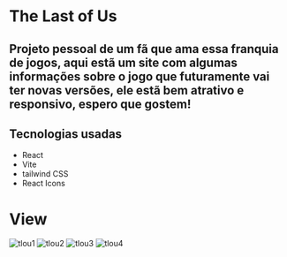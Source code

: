 # The Last of Us

## Projeto pessoal de um fã que ama essa franquia de jogos, aqui estã um site com algumas informações sobre o jogo que futuramente vai ter novas versões, ele estã bem atrativo e responsivo, espero que gostem!

## Tecnologias usadas
- React
- Vite
- tailwind CSS
- React Icons

# View
![tlou1](https://github.com/013Edu/tlou/assets/91925011/a25d2044-c01f-40ed-97b6-92c5a2ccc7c9)
![tlou2](https://github.com/013Edu/tlou/assets/91925011/040fc393-3018-46ee-b533-428614c4d8ac)
![tlou3](https://github.com/013Edu/tlou/assets/91925011/fa1f4318-18b8-40fd-a660-a5590a3a3a9f)
![tlou4](https://github.com/013Edu/tlou/assets/91925011/18e852c5-bc72-4d73-9f91-da940ddbadbd)
